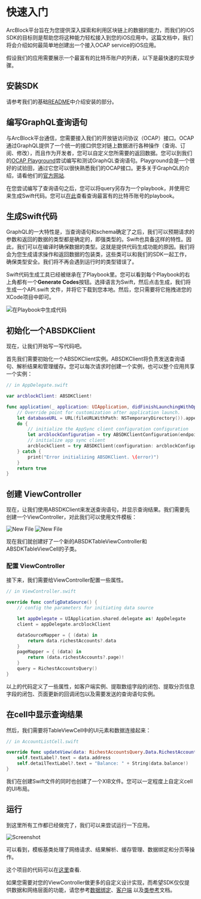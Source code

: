 # 快速入门

ArcBlock平台旨在为您提供深入探索和利用区块链上的数据的能力，而我们的iOS SDK的目标则是帮助您将这种能力轻松接入到您的iOS应用中。这篇文档中，我们将会介绍如何最简单地创建出一个接入OCAP service的iOS应用。

假设我们的应用需要展示一个最富有的比特币账户的列表，以下是最快速的实现步骤。

## 安装SDK

请参考我们的基础[README](./README.CN.md)中介绍安装的部分。

## 编写GraphQL查询语句

与ArcBlock平台通信，您需要接入我们的开放链访问协议（OCAP）接口。OCAP通过GraphQL提供了一个统一的接口供您对链上数据进行各种操作（查询、订阅、修改），而且作为开发者，您可以自定义您所需要的返回数据。您可以到我们的[OCAP Playground](https://ocap.arcblock.io/)尝试编写和测试GraphQL查询语句。Playground会是一个很好的试验田，通过它您可以很快熟悉我们的OCAP接口。更多关于GraphQL的介绍，请看他们的[官方网站](https://graphql.org/).

在您尝试编写了查询语句之后，您可以将query另存为一个playbook，并使用它来生成Swift代码。您可以[在此](https://ocap.arcblock.io/playbooks/ba3ebcd9-997d-45e6-bd64-b3bed758a13f)查看查询最富有的比特币账号的playbook。

## 生成Swift代码

GraphQL的一大特性是，当查询语句和schema确定了之后，我们可以预期请求的参数和返回的数据的类型都是确定的，即强类型的。Swift也具备这样的特性。因此，我们可以在编译时确保数据的类型。这就是提供代码生成功能的原因。我们将会为您生成请求操作和返回数据的包装类，这些类可以和我们的SDK一起工作，确保类型安全。我们将不再会遇到运行时的类型错误了。

Swift代码生成工具已经被继承在了Playbook里。您可以看到每个Playbook的右上角都有一个**Generate Codes**按钮。选择语言为Swift，然后点击生成，我们将生成一个API.swift 文件，并将它下载到您本地。然后，您只需要将它拖拽进您的XCode项目中即可。

![在Playbook中生成代码](images/codegen.png "Codegen in Playbook")

## 初始化一个ABSDKClient

现在，让我们开始写一写代码吧。

首先我们需要初始化一个ABSDKClient实例。ABSDKClient将负责发送查询语句、解析结果和管理缓存。您可以每次请求时创建一个实例，也可以整个应用共享一个实例：

``` Swift
// in AppDelegate.swift

var arcblockClient: ABSDKClient!

func application(_ application: UIApplication, didFinishLaunchingWithOptions launchOptions: [UIApplicationLaunchOptionsKey: Any]?) -> Bool {
    // Override point for customization after application launch.
    let databaseURL = URL(fileURLWithPath: NSTemporaryDirectory()).appendingPathComponent("ocap-demo-db")
    do {
        // initialize the AppSync client configuration configuration
        let arcblockConfiguration = try ABSDKClientConfiguration(endpoint: .btc, databaseURL: databaseURL)
        // initialize app sync client
        arcblockClient = try ABSDKClient(configuration: arcblockConfiguration)
    } catch {
        print("Error initializing ABSDKClient. \(error)")
    }
    return true
}
```

## 创建 ViewController

现在，让我们使用ABSDKClient来发送查询语句，并显示查询结果。我们需要先创建一个ViewController，对此我们可以使用文件模板：

![New File](images/new-file.png "New File")
![New File](images/new-file-config.png "New File")

现在我们就创建好了一个新的ABSDKTableViewController和ABSDKTableViewCell的子类。

### 配置 ViewController

接下来，我们需要给ViewController配置一些属性。

```swift
// in ViewController.swift

override func configDataSource() {
    // config the parameters for initiating data source

    let appDelegate = UIApplication.shared.delegate as! AppDelegate
    client = appDelegate.arcblockClient

    dataSourceMapper = { (data) in
        return data.richestAccounts?.data
    }
    pageMapper = { (data) in
        return (data.richestAccounts?.page)!
    }
    query = RichestAccountsQuery()
}
```

以上的代码定义了一些属性，如客户端实例、提取数组字段的闭包、提取分页信息字段的闭包、页面更新的回调闭包以及需要发送的查询语句实例。

## 在cell中显示查询结果

然后，我们需要将TableViewCell中的UI元素和数据连接起来：

```swift
// in AccountListCell.swift

override func updateView(data: RichestAccountsQuery.Data.RichestAccount.Datum) {
    self.textLabel?.text = data.address
    self.detailTextLabel?.text = "Balance: " + String(data.balance!)
}
```

我们在创建Swift文件的同时也创建了一个XIB文件。您可以一定程度上自定义cell的UI布局。

## 运行

到这里所有工作都已经做完了，我们可以来尝试运行一下应用。

![Screenshot](images/screenshot.png "Screenshot")

可以看到，模板基类处理了网络请求、结果解析、缓存管理、数据绑定和分页等操作。

这个项目的代码可以在[这里](./Example/RichestAccounts)查看.

如果您需要对您的ViewController做更多的自定义设计实现，而希望SDK仅仅提供数据和网络层面的功能，请您参考[数据绑定](https://github.com/ArcBlock/arcblock-ios-sdk/blob/master/DataBinding.CN.md)、[客户端](https://github.com/ArcBlock/arcblock-ios-sdk/blob/master/Client.CN.md) 以及[类参考](http://ios-docs.arcblock.io/)文档。
